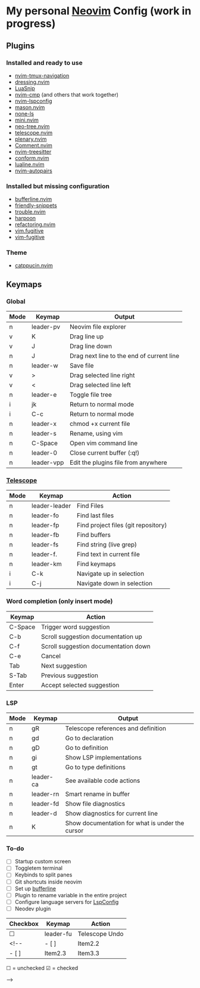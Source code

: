 # My personal [Neovim](https://github.com/neovim/neovim) Config (work in progress)

## Plugins

### Installed and ready to use

- [nvim-tmux-navigation]()
- [dressing.nvim]()
- [LuaSnip]()
- [nvim-cmp]() (and others that work together)
- [nvim-lspconfig]()
- [mason.nvim]()
- [none-ls]()
- [mini.nvim]()
- [neo-tree.nvim]()
- [telescope.nvim]()
- [plenary.nvim]()
- [Comment.nvim]()
- [nvim-treesitter]()
- [conform.nvim]()
- [lualine.nvim]()
- [nvim-autopairs]()

### Installed but missing configuration

- [bufferline.nvim]()
- [friendly-snippets]()
- [trouble.nvim]()
- [harpoon]()
- [refactoring.nvim]()
- [vim.fugitive]()
- [vim-fugitive]()

### Theme

- [catppucin.nvim]()


## Keymaps

### Global

| Mode | Keymap   | Output    |
| ---- |--------- | --------- |
|  n   | leader-pv  | Neovim file explorer   |
|  v   | K          | Drag line up |
|  v   | J          | Drag line down |
|  n   | J          | Drag next line to the end of current line |
|  n   | leader-w   | Save file |
|  v   | >          | Drag selected line right |
|  v   | <          | Drag selected line left |
|  n   | leader-e   | Toggle file tree |
|  i   | jk         | Return to normal mode |
|  i   | C-c        | Return to normal mode |
|  n   | leader-x   | chmod +x current file |
|  n   | leader-s   | Rename, using vim |
|  n   | C-Space    | Open vim command line |
|  n   | leader-0   | Close current buffer (:q!) |
|  n   | leader-vpp | Edit the plugins file from anywhere |


### [Telescope](https://github.com/nvim-telescope/telescope.nvim)

| Mode | Keymap         | Action    |
| ---- |--------------- | --------------- |
| n    | leader-leader  | Find Files   |
| n    | leader-fo      | Find last files   |
| n    | leader-fp      |  Find project files (git repository)    |
| n    | leader-fb      |  Find buffers    |
| n    | leader-fs      |  Find string (live grep)    |
| n    | leader-f.      |  Find text in current file    |
| n    | leader-km      |  Find keymaps    |
| i    | C-k            |  Navigate up in selection    |
| i    | C-j            |  Navigate down in selection   |

### Word completion (only insert mode)

| Keymap  | Action    |
|-------- | --------------- |
| C-Space | Trigger word suggestion |
| C-b     | Scroll suggestion documentation up   |
| C-f     | Scroll suggestion documentation down   |
| C-e     | Cancel    |
| Tab     | Next suggestion   |
| S-Tab   | Previous suggestion   |
| Enter   | Accept selected suggestion   |

### LSP

| Mode | Keymap   | Output    |
| ---- |--------- | --------- |
|  n   | gR       | Telescope references and definition   |
|  n   | gd       | Go to declaration |
|  n   | gD       | Go to definition |
|  n   | gi       | Show LSP implementations |
|  n   | gt       | Go to type definitions |
|  n   | leader-ca| See available code actions |
|  n   | leader-rn| Smart rename in buffer |
|  n   | leader-fd| Show file diagnostics |
|  n   | leader-d | Show diagnostics for current line |
|  n   | K        | Show documentation for what is under the cursor |

### To-do 

- [ ] Startup custom screen
- [ ] Toggletem terminal 
- [ ] Keybinds to split panes
- [ ] Git shortcuts inside neovim
- [ ] Set up [bufferline](https://github.com/akinsho/bufferline.nvim)
- [ ] Plugin to rename variable in the entire project 
- [ ] Configure language servers for [LspConfig](https://github.com/neovim/nvim-lspconfig) 
- [ ] Neodev plugin 

| Checkbox    | Keymap     | Action            |
|------------ | ---------- | ----------------- |
| &#9744;     | leader-fu  | Telescope Undo    |
<!-- | - [ ]    | Item2.2    | Item3.2    | 
| - [ ]    | Item2.3    | Item3.3    | 

&#9744; = unchecked
&#9745; = checked

-->

